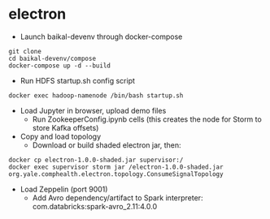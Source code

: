 # electron
- Launch baikal-devenv through docker-compose
```shell
git clone 
cd baikal-devenv/compose
docker-compose up -d --build
```
- Run HDFS startup.sh config script
```shell
docker exec hadoop-namenode /bin/bash startup.sh
```
- Load Jupyter in browser, upload demo files
  - Run ZookeeperConfig.ipynb cells (this creates the node for Storm to store Kafka offsets)
- Copy and load topology
  - Download or build shaded electron jar, then:
```shell
docker cp electron-1.0.0-shaded.jar supervisor:/
docker exec supervisor storm jar /electron-1.0.0-shaded.jar org.yale.comphealth.electron.topology.ConsumeSignalTopology
```
- Load Zeppelin (port 9001)
	- Add Avro dependency/artifact to Spark interpreter: com.databricks:spark-avro_2.11:4.0.0
